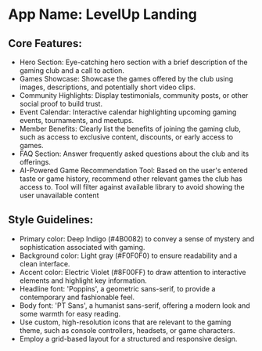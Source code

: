 # **App Name**: LevelUp Landing

## Core Features:

- Hero Section: Eye-catching hero section with a brief description of the gaming club and a call to action.
- Games Showcase: Showcase the games offered by the club using images, descriptions, and potentially short video clips.
- Community Highlights: Display testimonials, community posts, or other social proof to build trust.
- Event Calendar: Interactive calendar highlighting upcoming gaming events, tournaments, and meetups.
- Member Benefits: Clearly list the benefits of joining the gaming club, such as access to exclusive content, discounts, or early access to games.
- FAQ Section: Answer frequently asked questions about the club and its offerings.
- AI-Powered Game Recommendation Tool: Based on the user's entered taste or game history, recommend other relevant games the club has access to. Tool will filter against available library to avoid showing the user unavailable content

## Style Guidelines:

- Primary color: Deep Indigo (#4B0082) to convey a sense of mystery and sophistication associated with gaming.
- Background color: Light gray (#F0F0F0) to ensure readability and a clean interface.
- Accent color: Electric Violet (#8F00FF) to draw attention to interactive elements and highlight key information.
- Headline font: 'Poppins', a geometric sans-serif, to provide a contemporary and fashionable feel.
- Body font: 'PT Sans', a humanist sans-serif, offering a modern look and some warmth for easy reading.
- Use custom, high-resolution icons that are relevant to the gaming theme, such as console controllers, headsets, or game characters.
- Employ a grid-based layout for a structured and responsive design.